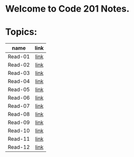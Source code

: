 # Welcome to Code 201 Notes.


# Topics:

| name | link |	
| :---:| :---:|	
|Read-01|[link](Read-Class-201/Read-01.md)|
|Read-02|[link](Read-Class-201/Read-02.md)|
|Read-03|[link](Read-Class-201/Read-03.md)|
|Read-04|[link](Read-Class-201/Read-04.md)|
|Read-05|[link](Read-Class-201/Read-05.md)|
|Read-06|[link](Read-Class-201/Read-06.md)|
|Read-07|[link](Read-Class-201/Read-07.md)|
|Read-08|[link](Read-Class-201/Read-08.md)|
|Read-09|[link](Read-Class-201/Read-09.md)|
|Read-10|[link](Read-Class-201/Read-10.md)|
|Read-11|[link](Read-Class-201/Read-11.md)|
|Read-12|[link](Read-Class-201/Read-12.md)|





